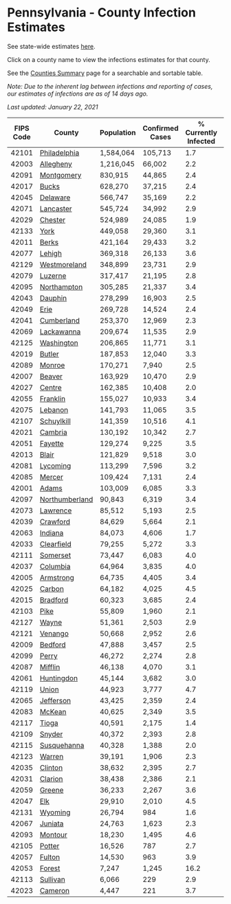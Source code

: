 # Pennsylvania - County Infection Estimates

See state-wide estimates [here](/infections/us-pa).

Click on a county name to view the infections estimates for that county.

See the [Counties Summary](/infections/summary-counties) page for a searchable and sortable table.

*Note: Due to the inherent lag between infections and reporting of cases, our estimates of infections are as of 14 days ago.*

*Last updated: January 22, 2021*

|   FIPS Code |                           County |   Population |   Confirmed Cases |   % Currently Infected |   % Total Infected |
|-------------|----------------------------------|--------------|-------------------|------------------------|--------------------|
|       42101 |     [Philadelphia](philadelphia) |    1,584,064 |           105,713 |                    1.7 |               25.4 |
|       42003 |           [Allegheny](allegheny) |    1,216,045 |            66,002 |                    2.2 |               17.0 |
|       42091 |         [Montgomery](montgomery) |      830,915 |            44,865 |                    2.4 |               19.4 |
|       42017 |                   [Bucks](bucks) |      628,270 |            37,215 |                    2.4 |               20.8 |
|       42045 |             [Delaware](delaware) |      566,747 |            35,169 |                    2.2 |               22.8 |
|       42071 |           [Lancaster](lancaster) |      545,724 |            34,992 |                    2.9 |               21.3 |
|       42029 |               [Chester](chester) |      524,989 |            24,085 |                    1.9 |               15.4 |
|       42133 |                     [York](york) |      449,058 |            29,360 |                    3.1 |               20.5 |
|       42011 |                   [Berks](berks) |      421,164 |            29,433 |                    3.2 |               24.6 |
|       42077 |                 [Lehigh](lehigh) |      369,318 |            26,133 |                    3.6 |               25.7 |
|       42129 |     [Westmoreland](westmoreland) |      348,899 |            23,731 |                    2.9 |               21.1 |
|       42079 |               [Luzerne](luzerne) |      317,417 |            21,195 |                    2.8 |               24.0 |
|       42095 |       [Northampton](northampton) |      305,285 |            21,337 |                    3.4 |               24.9 |
|       42043 |               [Dauphin](dauphin) |      278,299 |            16,903 |                    2.5 |               19.7 |
|       42049 |                     [Erie](erie) |      269,728 |            14,524 |                    2.4 |               16.6 |
|       42041 |         [Cumberland](cumberland) |      253,370 |            12,969 |                    2.3 |               16.3 |
|       42069 |         [Lackawanna](lackawanna) |      209,674 |            11,535 |                    2.9 |               19.0 |
|       42125 |         [Washington](washington) |      206,865 |            11,771 |                    3.1 |               17.3 |
|       42019 |                 [Butler](butler) |      187,853 |            12,040 |                    3.3 |               19.8 |
|       42089 |                 [Monroe](monroe) |      170,271 |             7,940 |                    2.5 |               17.7 |
|       42007 |                 [Beaver](beaver) |      163,929 |            10,470 |                    2.9 |               20.8 |
|       42027 |                 [Centre](centre) |      162,385 |            10,408 |                    2.0 |               19.1 |
|       42055 |             [Franklin](franklin) |      155,027 |            10,933 |                    3.4 |               22.7 |
|       42075 |               [Lebanon](lebanon) |      141,793 |            11,065 |                    3.5 |               26.0 |
|       42107 |         [Schuylkill](schuylkill) |      141,359 |            10,516 |                    4.1 |               23.8 |
|       42021 |               [Cambria](cambria) |      130,192 |            10,342 |                    2.7 |               24.3 |
|       42051 |               [Fayette](fayette) |      129,274 |             9,225 |                    3.5 |               22.1 |
|       42013 |                   [Blair](blair) |      121,829 |             9,518 |                    3.0 |               23.7 |
|       42081 |             [Lycoming](lycoming) |      113,299 |             7,596 |                    3.2 |               20.7 |
|       42085 |                 [Mercer](mercer) |      109,424 |             7,131 |                    2.4 |               20.2 |
|       42001 |                   [Adams](adams) |      103,009 |             6,085 |                    3.3 |               18.4 |
|       42097 | [Northumberland](northumberland) |       90,843 |             6,319 |                    3.4 |               21.5 |
|       42073 |             [Lawrence](lawrence) |       85,512 |             5,193 |                    2.5 |               18.7 |
|       42039 |             [Crawford](crawford) |       84,629 |             5,664 |                    2.1 |               20.6 |
|       42063 |               [Indiana](indiana) |       84,073 |             4,606 |                    1.7 |               16.8 |
|       42033 |         [Clearfield](clearfield) |       79,255 |             5,272 |                    3.3 |               20.2 |
|       42111 |             [Somerset](somerset) |       73,447 |             6,083 |                    4.0 |               25.5 |
|       42037 |             [Columbia](columbia) |       64,964 |             3,835 |                    4.0 |               20.0 |
|       42005 |           [Armstrong](armstrong) |       64,735 |             4,405 |                    3.4 |               20.8 |
|       42025 |                 [Carbon](carbon) |       64,182 |             4,025 |                    4.5 |               20.3 |
|       42015 |             [Bradford](bradford) |       60,323 |             3,685 |                    2.4 |               18.4 |
|       42103 |                     [Pike](pike) |       55,809 |             1,960 |                    2.1 |               14.3 |
|       42127 |                   [Wayne](wayne) |       51,361 |             2,503 |                    2.9 |               16.0 |
|       42121 |               [Venango](venango) |       50,668 |             2,952 |                    2.6 |               17.9 |
|       42009 |               [Bedford](bedford) |       47,888 |             3,457 |                    2.5 |               22.3 |
|       42099 |                   [Perry](perry) |       46,272 |             2,274 |                    2.8 |               15.2 |
|       42087 |               [Mifflin](mifflin) |       46,138 |             4,070 |                    3.1 |               27.2 |
|       42061 |         [Huntingdon](huntingdon) |       45,144 |             3,682 |                    3.0 |               25.6 |
|       42119 |                   [Union](union) |       44,923 |             3,777 |                    4.7 |               25.6 |
|       42065 |           [Jefferson](jefferson) |       43,425 |             2,359 |                    2.4 |               16.4 |
|       42083 |                 [McKean](mckean) |       40,625 |             2,349 |                    3.5 |               17.5 |
|       42117 |                   [Tioga](tioga) |       40,591 |             2,175 |                    1.4 |               16.6 |
|       42109 |                 [Snyder](snyder) |       40,372 |             2,393 |                    2.8 |               18.1 |
|       42115 |       [Susquehanna](susquehanna) |       40,328 |             1,388 |                    2.0 |               11.3 |
|       42123 |                 [Warren](warren) |       39,191 |             1,906 |                    2.3 |               14.9 |
|       42035 |               [Clinton](clinton) |       38,632 |             2,395 |                    2.7 |               19.4 |
|       42031 |               [Clarion](clarion) |       38,438 |             2,386 |                    2.1 |               19.2 |
|       42059 |                 [Greene](greene) |       36,233 |             2,267 |                    3.6 |               19.1 |
|       42047 |                       [Elk](elk) |       29,910 |             2,010 |                    4.5 |               20.2 |
|       42131 |               [Wyoming](wyoming) |       26,794 |               984 |                    1.6 |               11.6 |
|       42067 |               [Juniata](juniata) |       24,763 |             1,623 |                    2.3 |               21.6 |
|       42093 |               [Montour](montour) |       18,230 |             1,495 |                    4.6 |               29.5 |
|       42105 |                 [Potter](potter) |       16,526 |               787 |                    2.7 |               14.6 |
|       42057 |                 [Fulton](fulton) |       14,530 |               963 |                    3.9 |               20.1 |
|       42053 |                 [Forest](forest) |        7,247 |             1,245 |                   16.2 |               31.2 |
|       42113 |             [Sullivan](sullivan) |        6,066 |               229 |                    2.9 |               11.2 |
|       42023 |               [Cameron](cameron) |        4,447 |               221 |                    3.7 |               15.3 |